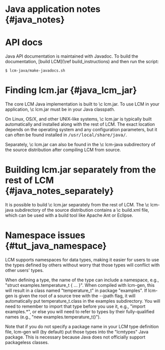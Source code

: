 # Java application notes {#java_notes}

# API docs

Java API documentation is maintained with Javadoc. To build the documentation,
[build LCM](\ref build_instructions) and then run the script:

    $ lcm-java/make-javadocs.sh

# Finding lcm.jar {#java_lcm_jar}

The core LCM Java implementation is built to \c lcm.jar. To use LCM in your
application, \c lcm.jar must be in your Java classpath.

On Linux, OS/X, and other UNIX-like systems, \c lcm.jar is typically built
automatically and installed along with the rest of LCM. The exact location
depends on the operating system and any configuration parameters, but it can
often be found installed in <tt>/usr/local/share/java/</tt>.

Separately, \c lcm.jar can also be found in the \c lcm-java subdirectory of the
source distribution after compiling LCM from source.

# Building lcm.jar separately from the rest of LCM {#java_notes_separately}

It is possible to build \c lcm.jar separately from the rest of LCM. The \c
lcm-java subdirectory of the source distribution contains a \c build.xml file,
which can be used with a build tool like Apache Ant or Eclipse.

# Namespace issues {#tut_java_namespace}

LCM supports namespaces for data types, making it easier for users to use the
types defined by others without worry that those types will conflict with
other users' types.

When defining a type, the name of the type can include a namespace, e.g.,
"struct examples.temperature_t { ... }". When compiled with lcm-gen, this will
result in a class named "temperature_t" in package "examples". If lcm-gen is
given the root of a source tree with the --jpath flag, it will automatically
put temperature_t.class in the examples subdirectory. You will need to
remember to import that type before you use it, e.g., "import examples.\*", or
else you will need to refer to types by their fully-qualified names (e.g.,
"new examples.temperature_t()").

Note that if you do not specify a package name in your LCM type definition
file, lcm-gen will (by default) put those types into the "lcmtypes" Java
package. This is necessary because Java does not officially support packageless
classes.
